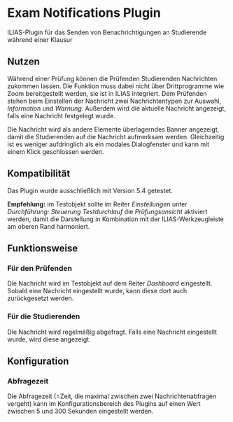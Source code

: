 # Exam Notifications Plugin

ILIAS-Plugin für das Senden von Benachrichtigungen an Studierende während einer Klausur

## Nutzen

Während einer Prüfung können die Prüfenden Studierenden Nachrichten zukommen lassen.
Die Funktion muss dabei nicht über Drittprogramme wie Zoom bereitgestellt werden, sie ist in ILIAS integriert.
Dem Prüfenden stehen beim Einstellen der Nachricht zwei Nachrichtentypen zur Auswahl, _Information_ und _Warnung_. Außerdem wird die aktuelle Nachricht angezeigt, falls eine Nachricht festgelegt wurde.

Die Nachricht wird als andere Elemente überlagerndes Banner angezeigt, damit die Studierenden auf die Nachricht aufmerksam werden. Gleichzeitig ist es weniger aufdringlich als ein modales Dialogfenster und kann mit einem Klick geschlossen werden.

## Kompatibilität

Das Plugin wurde ausschließlich mit Version 5.4 getestet.

**Empfehlung:** im Testobjekt sollte im Reiter _Einstellungen_ unter _Durchführung: Steuerung Testdurchlauf_ die _Prüfungsansicht_ aktiviert werden, damit die Darstellung in Kombination mit der ILIAS-Werkzeugleiste am oberen Rand harmoniert.

## Funktionsweise

### Für den Prüfenden
Die Nachricht wird im Testobjekt auf dem Reiter _Dashboard_ eingestellt. Sobald eine Nachricht eingestellt wurde, kann diese dort auch zurückgesetzt werden.

### Für die Studierenden
Die Nachricht wird regelmäßig abgefragt. Falls eine Nachricht eingestellt wurde, wird diese angezeigt.

## Konfiguration

### Abfragezeit

Die Abfragezeit (=Zeit, die maximal zwischen zwei Nachrichtenabfragen vergeht) kann im Konfigurationsbereich des Plugins auf einen Wert zwischen 5 und 300 Sekunden eingestellt werden.
